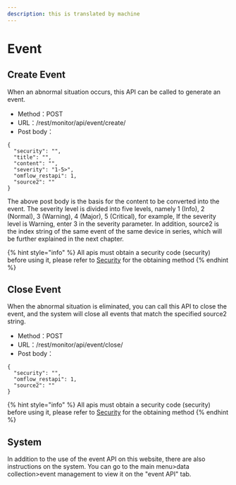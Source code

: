 ```yaml
---
description: this is translated by machine
---
```


# Event

## Create Event

When an abnormal situation occurs, this API can be called to generate an event.

* Method：POST
* URL：/rest/monitor/api/event/create/
* Post body：

```
{
  "security": "",
  "title": "",
  "content": "",
  "severity": "1-5>",
  "omflow_restapi": 1,
  "source2": ""
}
```

The above post body is the basis for the content to be converted into the event. The severity level is divided into five levels, namely 1 (Info), 2 (Normal), 3 (Warning), 4 (Major), 5 (Critical), for example, If the severity level is Warning, enter 3 in the severity parameter. In addition, source2 is the index string of the same event of the same device in series, which will be further explained in the next chapter.

{% hint style="info" %}
All apis must obtain a security code (security) before using it, please refer to [Security](an-quan-ma.md) for the obtaining method
{% endhint %}

## Close Event

When the abnormal situation is eliminated, you can call this API to close the event, and the system will close all events that match the specified source2 string.

* Method：POST
* URL：/rest/monitor/api/event/close/
* Post body：

```
{
  "security": "",
  "omflow_restapi": 1,
  "source2": ""
}
```

{% hint style="info" %}
All apis must obtain a security code (security) before using it, please refer to [Security](an-quan-ma.md) for the obtaining method
{% endhint %}

## System

In addition to the use of the event API on this website, there are also instructions on the system. You can go to the main menu>data collection>event management to view it on the "event API" tab.
